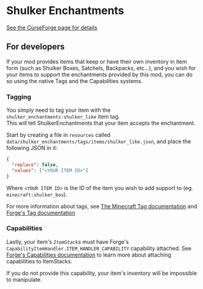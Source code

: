 # Shulker Enchantments

[See the CurseForge page for details](https://www.curseforge.com/minecraft/mc-mods/shulker-enchantments)

## For developers

If your mod provides items that keep or have their own inventory in item form (such as Shulker Boxes, Satchels, Backpacks, etc...), 
and you wish for your items to support the enchantments provided by this mod, 
you can do so using the native Tags and the Capabilities systems.

### Tagging

You simply need to tag your item with the `shulker_enchantments:shulker_like` item tag.  
This will tell ShulkerEnchantments that your item accepts the enchantment.

Start by creating a file in `resources` called `data/shulker_enchantments/tags/items/shulker_like.json`, and place the following JSON in it:
```json
{
  "replace": false,
  "values": ["<YOUR ITEM ID>"]
}
```

Where `<YOUR ITEM ID>` is the ID of the item you wish to add support to (eg. `minecraft:shulker_box`).

For more information about tags, see [The Minecraft Tag documentation](https://minecraft.gamepedia.com/Tag) and [Forge's Tag documentation](https://mcforge.readthedocs.io/en/latest/utilities/tags/)

### Capabilities

Lastly, your item's *`ItemStack`s* must have Forge's `CapabilityItemHandler.ITEM_HANDLER_CAPABILITY` capability attached. See [Forge's Capabilities documentation](https://mcforge.readthedocs.io/en/stable/datastorage/capabilities/) to learn more about attaching capabilities to ItemStacks.

If you do not provide this capability, your item's inventory will be impossible to manipulate.
